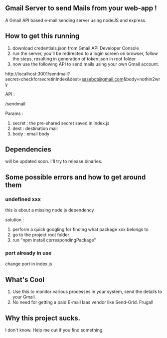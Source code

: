 ## Gmail Server to send Mails from your web-app !
A Gmail API based e-mail sending server using nodeJS and express. 

## How to get this running 
1. download credentials.json from Gmail API Developer Console
2. run the server, you'll be redirected to a login screen on browser, follow the steps, resulting in generation of token.json in root folder.
3. now use the following API to send mails using your own Gmail account.

http://localhost:3001/sendmail?secret=checkforsecretinIndex&dest=sasebot@gmail.com&body=nothin2wry


API : 

/sendmail

Params : 
1. secret : the pre-shared secret saved in index.js
2. dest   : destination mail 
3. body   : email body

## Dependencies

will be updated soon. I'll try to release binaries. 

## Some possible errors and how to get around them

### undefined xxx
this is about a missing node js dependency

solution : 
1. perform a quick googling for finding what package xxx belongs to
2. go to the project root folder 
3. run "npm install correspondingPackage"

### port already in use

change port in index.js

## What's Cool
1. Use this to monitor various processes in your system, send the details to your Gmail.
2. No need for getting a paid E-mail Iaas vendor like Send-Grid. Frugal! 

## Why this project sucks.
I don't know. Help me out if you find something.
